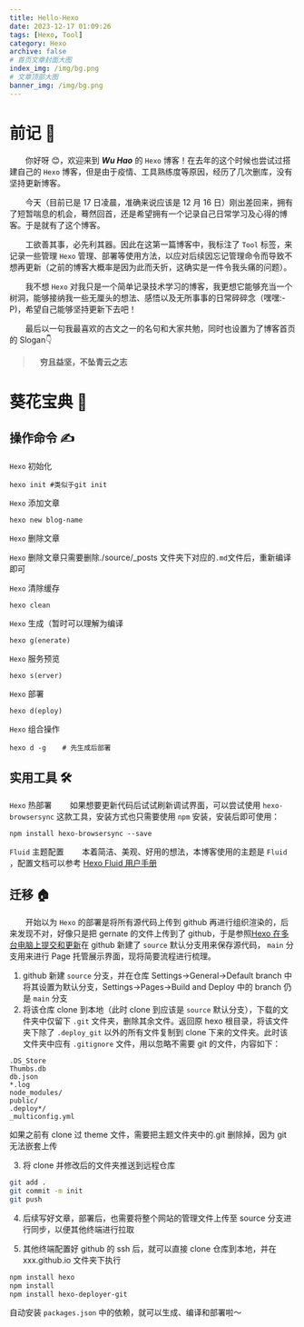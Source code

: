 ```yaml
---
title: Hello-Hexo
date: 2023-12-17 01:09:26
tags: [Hexo, Tool]
category: Hexo
archive: false
# 首页文章封面大图
index_img: /img/bg.png
# 文章顶部大图
banner_img: /img/bg.png
---
```


# 前记 📘

&emsp;&emsp;你好呀 😊，欢迎来到 **_Wu Hao_** 的 `Hexo` 博客！在去年的这个时候也尝试过搭建自己的 `Hexo` 博客，但是由于疫情、工具熟练度等原因，经历了几次删库，没有坚持更新博客。

&emsp;&emsp;今天（目前已是 17 日凌晨，准确来说应该是 12 月 16 日）刚出差回来，拥有了短暂喘息的机会，蓦然回首，还是希望拥有一个记录自己日常学习及心得的博客。于是就有了这个博客。

&emsp;&emsp;工欲善其事，必先利其器。因此在这第一篇博客中，我标注了 `Tool` 标签，来记录一些管理 `Hexo` 管理、部署等使用方法，以应对后续因忘记管理命令而导致不想再更新（之前的博客大概率是因为此而夭折，这确实是一件令我头痛的问题）。

&emsp;&emsp;我不想 `Hexo` 对我只是一个简单记录技术学习的博客，我更想它能够充当一个树洞，能够接纳我一些无厘头的想法、感悟以及无所事事的日常碎碎念（嘿嘿:-P)，希望自己能够坚持更新下去吧！

&emsp;&emsp;最后以一句我最喜欢的古文之一的名句和大家共勉，同时也设置为了博客首页的 Slogan👇

> &emsp;**穷且益坚，不坠青云之志**

# 葵花宝典 📙

## 操作命令 ✍️

`Hexo` 初始化

    hexo init #类似于git init

`Hexo` 添加文章

    hexo new blog-name

`Hexo` 删除文章

`Hexo` 删除文章只需要删除./source/\_posts 文件夹下对应的`.md`文件后，重新编译即可

`Hexo` 清除缓存

    hexo clean

`Hexo` 生成（暂时可以理解为编译

    hexo g(enerate)

`Hexo` 服务预览

    hexo s(erver)

`Hexo` 部署

    hexo d(eploy)

`Hexo` 组合操作

    hexo d -g    # 先生成后部署

## 实用工具 🛠️

`Hexo` 热部署
&emsp;&emsp;如果想要更新代码后试试刷新调试界面，可以尝试使用 `hexo-browsersync` 这款工具，安装方式也只需要使用 `npm` 安装，安装后即可使用：

    npm install hexo-browsersync --save

`Fluid` 主题配置
&emsp;&emsp;本着简洁、美观、好用的想法，本博客使用的主题是 `Fluid` ，配置文档可以参考 [Hexo Fluid 用户手册](https://hexo.fluid-dev.com/docs/guide)

## 迁移 🏠

&emsp;&emsp;开始以为 `Hexo` 的部署是将所有源代码上传到 github 再进行组织渲染的，后来发现不对，好像只是把 gernate 的文件上传到了 github，于是参照[Hexo 在多台电脑上提交和更新](https://blog.csdn.net/K1052176873/article/details/122879462)在 github 新建了 `source` 默认分支用来保存源代码， `main` 分支用来进行 Page 托管展示界面，现将简要流程进行梳理。

1. github 新建 `source` 分支，并在仓库 Settings->General->Default branch 中将其设置为默认分支，Settings->Pages->Build and Deploy 中的 branch 仍是 `main` 分支
2. 将该仓库 clone 到本地（此时 clone 到应该是 `source` 默认分支），下载的文件夹中仅留下 `.git` 文件夹，删除其余文件。返回原 hexo 根目录，将该文件夹下除了 `.deploy_git` 以外的所有文件复制到 clone 下来的文件夹。此时该文件夹中应有 `.gitignore` 文件，用以忽略不需要 git 的文件，内容如下：

```text
.DS_Store
Thumbs.db
db.json
*.log
node_modules/
public/
.deploy*/
_multiconfig.yml
```

如果之前有 clone 过 theme 文件，需要把主题文件夹中的.git 删除掉，因为 git 无法嵌套上传

3. 将 clone 并修改后的文件夹推送到远程仓库

```sh
git add .
git commit -m init
git push
```

4. 后续写好文章，部署后，也需要将整个网站的管理文件上传至 source 分支进行同步，以便其他终端进行拉取

5. 其他终端配置好 github 的 ssh 后，就可以直接 clone 仓库到本地，并在 xxx.github.io 文件夹下执行

```sh
npm install hexo
npm install
npm install hexo-deployer-git
```

自动安装 `packages.json` 中的依赖，就可以生成、编译和部署啦～
